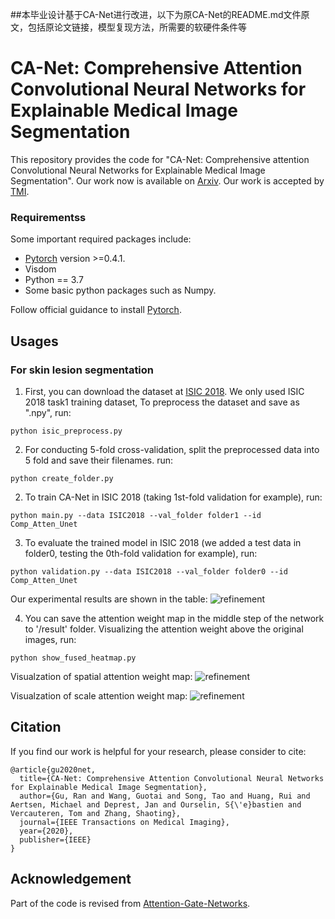 ##本毕业设计基于CA-Net进行改进，以下为原CA-Net的README.md文件原文，包括原论文链接，模型复现方法，所需要的软硬件条件等
# CA-Net: Comprehensive Attention Convolutional Neural Networks for Explainable Medical Image Segmentation
This repository provides the code for "CA-Net: Comprehensive attention Convolutional Neural Networks for Explainable Medical Image Segmentation". Our work now is available on [Arxiv][paper_link]. Our work is accepted by [TMI][tmi_link].

[paper_link]:https://arxiv.org/pdf/2009.10549.pdf

[tmi_link]:https://ieeexplore.ieee.org/document/9246575




### Requirementss
Some important required packages include:
* [Pytorch][torch_link] version >=0.4.1.
* Visdom
* Python == 3.7 
* Some basic python packages such as Numpy.

Follow official guidance to install [Pytorch][torch_link].

[torch_link]:https://pytorch.org/

## Usages
### For skin lesion segmentation
1. First, you can download the dataset at [ISIC 2018][data_link]. We only used ISIC 2018 task1 training dataset, To preprocess the dataset and save as ".npy", run:

[data_link]:https://challenge.isic-archive.com/data#2018

```
python isic_preprocess.py 
```
2. For conducting 5-fold cross-validation, split the preprocessed data into 5 fold and save their filenames. run:
```
python create_folder.py 
```


2. To train CA-Net in ISIC 2018 (taking 1st-fold validation for example), run:
```
python main.py --data ISIC2018 --val_folder folder1 --id Comp_Atten_Unet
```

3. To evaluate the trained model in ISIC 2018 (we added a test data in folder0, testing the 0th-fold validation for example), run:
```
python validation.py --data ISIC2018 --val_folder folder0 --id Comp_Atten_Unet
```
Our experimental results are shown in the table:
![refinement](./pictures/skin_segmentation_results_table.png)

4. You can save the attention weight map in the middle step of the network to '/result' folder. Visualizing the attention weight above the original images, run:
```
python show_fused_heatmap.py
```
Visualzation of spatial attention weight map:
![refinement](./pictures/spatial_atten_weight.png)

Visualzation of scale attention weight map:
![refinement](./pictures/scale_atten_weight.png)
## Citation
If you find our work is helpful for your research, please consider to cite:
```
@article{gu2020net,
  title={CA-Net: Comprehensive Attention Convolutional Neural Networks for Explainable Medical Image Segmentation},
  author={Gu, Ran and Wang, Guotai and Song, Tao and Huang, Rui and Aertsen, Michael and Deprest, Jan and Ourselin, S{\'e}bastien and Vercauteren, Tom and Zhang, Shaoting},
  journal={IEEE Transactions on Medical Imaging},
  year={2020},
  publisher={IEEE}
}
```
## Acknowledgement
Part of the code is revised from [Attention-Gate-Networks][AG].

[AG]:https://github.com/ozan-oktay/Attention-Gated-Networks

